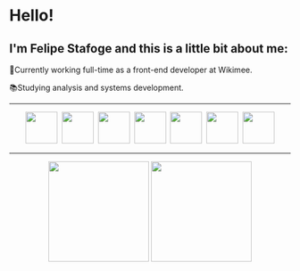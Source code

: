 <h1>
 Hello!
</h1>
<h2>I'm Felipe Stafoge and this is a little bit about me:</h2>
<p>
  💼Currently working full-time as a front-end developer at Wikimee.
</p>
<p>
 📚Studying analysis and systems development.
</p>
<hr>
<div style="display: inline_block" align="center">
  <img height="57" src="https://cdn.jsdelivr.net/gh/devicons/devicon/icons/react/react-original.svg">&nbsp;
  <img height="57" src="https://cdn.jsdelivr.net/gh/devicons/devicon/icons/typescript/typescript-original.svg">&nbsp;
  <img height="57" src="https://cdn.jsdelivr.net/gh/devicons/devicon/icons/javascript/javascript-original.svg">&nbsp;
  <img height="57" src="https://cdn.jsdelivr.net/gh/devicons/devicon/icons/python/python-original.svg">&nbsp;
  <img height="57" src="https://cdn.jsdelivr.net/gh/devicons/devicon/icons/html5/html5-original.svg">&nbsp;
  <img height="57" src="https://cdn.jsdelivr.net/gh/devicons/devicon/icons/css3/css3-original.svg">&nbsp;
  <img height="57" src="https://cdn.jsdelivr.net/gh/devicons/devicon/icons/vscode/vscode-original.svg">
</div>

<hr>

<div align="center">
  <img height="180em" src="https://github-readme-stats.vercel.app/api/top-langs/?username=FelipeStafoge&layout=compact&langs_count=6&theme=tokyonight">
  <img height="180em" src="https://github-readme-stats.vercel.app/api?username=FelipeStafoge&show_icons=true&theme=tokyonight&include_all_commits=true&count_private=true">
</div>

